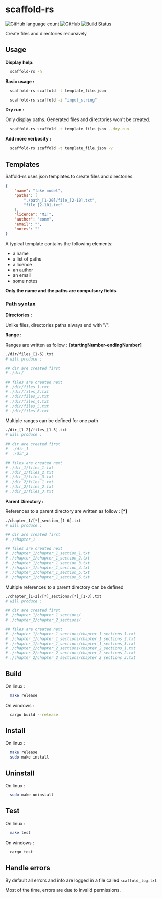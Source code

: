 # scaffold-rs

![GitHub language count](https://img.shields.io/badge/language-rust-blue.svg) ![GitHub](https://img.shields.io/github/license/mashape/apistatus.svg) [![Build Status](https://travis-ci.org/Eonm/scaffold-rs.svg?branch=master)](https://travis-ci.org/Eonm/csl-to-markdown)


Create files and directories recursively

## Usage

__Display help:__

```sh
  scaffold-rs -h
```

__Basic usage :__

```sh
  scaffold-rs scaffold -t template_file.json
```

```sh
  scaffold-rs scaffold -i "input_string"
```

__Dry run :__

Only display paths. Generated files and directories won't be created.

```sh
  scaffold-rs scaffold -t template_file.json --dry-run
```

__Add more verbosity :__

```sh
  scaffold-rs scaffold -t template_file.json -v
```

## Templates

Saffold-rs uses json templates to create files and directories.

```json
{
	"name": "fake model",
	"paths": [
		"./path_[1-20]/file_[2-10].txt",
		"file_[2-10].txt"
	],
	"licence": "MIT",
	"author": "eonm",
	"email": "",
	"notes": ""
}
```

A typical template contains the following elements:
* a name
* a list of paths
* a licence
* an author
* an email
* some notes

__Only the name and the paths are compulsory fields__

### Path syntax

__Directories :__

Unlike files, directories paths always end with "/".

__Range :__

Ranges are written as follow : __[startingNumber-endingNumber]__

```sh
./dir/files_[1-6].txt
# will produce :

## dir are created first
# ./dir/

## files are created next
# ./dir/files_1.txt
# ./dir/files_2.txt
# ./dir/files_3.txt
# ./dir/files_4.txt
# ./dir/files_5.txt
# ./dir/files_6.txt
```
Multiple ranges can be defined for one path

```sh
./dir_[1-2]/files_[1-3].txt
# will produce :

## dir are created first
#  ./dir_1
#  ./dir_2

## files are created next
# ./dir_1/files_1.txt
# ./dir_1/files_2.txt
# ./dir_1/files_3.txt
# ./dir_2/files_1.txt
# ./dir_2/files_2.txt
# ./dir_2/files_3.txt
```

__Parent Directory :__

References to a parent directory are written as follow : __[*]__

```sh
./chapter_1/[*]_section_[1-6].txt
# will produce :

## dir are created first
# ./chapter_1

## files are created next
# ./chapter_1/chapter_1_section_1.txt
# ./chapter_1/chapter_1_section_2.txt
# ./chapter_1/chapter_1_section_3.txt
# ./chapter_1/chapter_1_section_4.txt
# ./chapter_1/chapter_1_section_5.txt
# ./chapter_1/chapter_1_section_6.txt
```

Multiple references to a parent directory can be defined

```sh
./chapter_[1-2]/[*]_sections/[*]_[1-3].txt
# will produce :

## dir are created first
# ./chapter_1/chapter_1_sections/
# ./chapter_2/chapter_2_sections/

## files are created next
# ./chapter_1/chapter_1_sections/chapter_1_sections_1.txt
# ./chapter_1/chapter_1_sections/chapter_1_sections_2.txt
# ./chapter_1/chapter_1_sections/chapter_1_sections_3.txt
# ./chapter_2/chapter_2_sections/chapter_2_sections_1.txt
# ./chapter_2/chapter_2_sections/chapter_2_sections_2.txt
# ./chapter_2/chapter_2_sections/chapter_2_sections_3.txt
```

## Build

On linux :

```sh
  make release
```

On windows :

```cmd
  cargo build --release
```

## Install

On linux :

```sh
  make release
  sudo make install
```

## Uninstall

On linux :

```sh
  sudo make uninstall
```

## Test

On linux :

```sh
  make test
```

On windows :

```cmd
  cargo test
```

## Handle errors

By default all errors and info are logged in a file called `scaffold_log.txt`

Most of the time, errors are due to invalid permissions.
